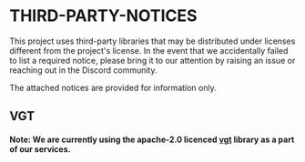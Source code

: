 # THIRD-PARTY-NOTICES

This project uses third-party libraries that may be distributed under licenses different from the project's license. In the event that we accidentally failed to list a required notice, please bring it to our attention by raising an issue or reaching out in the Discord community.

The attached notices are provided for information only.

## VGT

#### Note: We are currently using the apache-2.0 licenced [vgt](https://github.com/AlibabaResearch/AdvancedLiterateMachinery/tree/main/DocumentUnderstanding/VGT) library as a part of our services.



